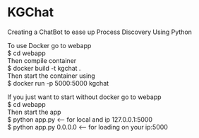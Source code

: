 # KGChat
Creating a ChatBot to ease up Process Discovery Using Python

To use Docker go to webapp <br>
$ cd webapp <br>
Then compile container <br>
$ docker build -t kgchat . <br>
Then start the container using <br>
$ docker run -p 5000:5000 kgchat

If you just want to start without docker go to webapp <br>
$ cd webapp <br>
Then start the app <br>
$ python app.py <-- for local and ip 127.0.0.1:5000 <br>
$ python app.py 0.0.0.0 <-- for loading on your ip:5000
